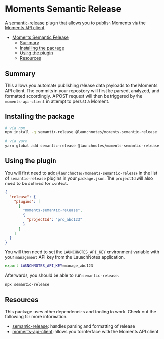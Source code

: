 # Moments Semantic Release

A [semantic-release](https://github.com/semantic-release/semantic-release)
plugin that allows you to publish Moments via the
[Moments API client](https://github.com/launchnotes/moments-api-client).

- [Moments Semantic Release](#moments-semantic-release)
  - [Summary](#summary)
  - [Installing the package](#installing-the-package)
  - [Using the plugin](#using-the-plugin)
  - [Resources](#resources)

## Summary

This allows you automate publishing release data payloads to the Moments API
client. The commits in your repository will first be parsed, analyzed, and
formatted accordingly. A POST request will then be triggered by the
`moments-api-client` in attempt to persist a Moment.

## Installing the package

```sh
# via npm
npm install -g semantic-release @launchnotes/moments-semantic-release
```

```sh
# via yarn
yarn global add semantic-release @launchnotes/moments-semantic-release
```

## Using the plugin

You will first need to add `@launchnotes/moments-semantic-release` in the list
of `semantic-release` plugins in your `package.json`. The `projectId` will also
need to be defined for context.

```json
{
  "release": {
    "plugins": [
      [
        "moments-semantic-release",
        {
          "projectId": "pro_abc123"
        }
      ]
    ]
  }
}
```

You will then need to set the `LAUNCHNOTES_API_KEY` environment variable with
your `management` API key from the LaunchNotes application.

```sh
export LAUNCHNOTES_API_KEY=manage_abc123
```

Afterwards, you should be able to run `semantic-release`.

```sh
npx semantic-release
```

## Resources

This package uses other dependencies and tooling to work. Check out the
following for more information.

- [semantic-release](https://github.com/semantic-release/semantic-release): handles parsing and formatting of release
- [moments-api-client](https://github.com/launchnotes/moments-api-client): allows you to interface with the Moments API client

